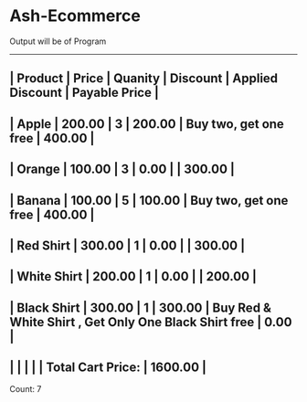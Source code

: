# Ash-Ecommerce

Output will be of Program

 ---------------------------------------------------------------------------------------------------------------------
 | Product     | Price  | Quanity | Discount | Applied Discount                                      | Payable Price |
 ---------------------------------------------------------------------------------------------------------------------
 | Apple       | 200.00 | 3       | 200.00   | Buy two, get one free                                 | 400.00        |
 ---------------------------------------------------------------------------------------------------------------------
 | Orange      | 100.00 | 3       | 0.00     |                                                       | 300.00        |
 ---------------------------------------------------------------------------------------------------------------------
 | Banana      | 100.00 | 5       | 100.00   | Buy two, get one free                                 | 400.00        |
 ---------------------------------------------------------------------------------------------------------------------
 | Red Shirt   | 300.00 | 1       | 0.00     |                                                       | 300.00        |
 ---------------------------------------------------------------------------------------------------------------------
 | White Shirt | 200.00 | 1       | 0.00     |                                                       | 200.00        |
 ---------------------------------------------------------------------------------------------------------------------
 | Black Shirt | 300.00 | 1       | 300.00   | Buy Red & White Shirt , Get Only One Black Shirt free | 0.00          |
 ---------------------------------------------------------------------------------------------------------------------
 |             |        |         |          | Total Cart Price:                                     | 1600.00       |
 ---------------------------------------------------------------------------------------------------------------------

 Count: 7
